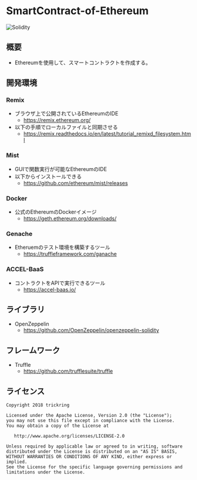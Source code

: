 # SmartContract-of-Ethereum

![Solidity](https://img.shields.io/badge/Solidity-0.4.24-blue.svg)

## 概要

* Ethereumを使用して、スマートコントラクトを作成する。

## 開発環境

### Remix

* ブラウザ上で公開されているEthereumのIDE
    * https://remix.ethereum.org/
* 以下の手順でローカルファイルと同期させる
    * https://remix.readthedocs.io/en/latest/tutorial_remixd_filesystem.html

### Mist

* GUIで関数実行が可能なEthereumのIDE
* 以下からインストールできる
    * https://github.com/ethereum/mist/releases
    
### Docker

* 公式のEthereumのDockerイメージ
    * https://geth.ethereum.org/downloads/
    
### Genache

* Etheruemのテスト環境を構築するツール
    * https://truffleframework.com/ganache
    
### ACCEL-BaaS

* コントラクトをAPIで実行できるツール
   * https://accel-baas.io/
    
## ライブラリ
    
* OpenZeppelin
    * https://github.com/OpenZeppelin/openzeppelin-solidity
    
## フレームワーク
    
* Truffle
    * https://github.com/trufflesuite/truffle

## ライセンス

```
Copyright 2018 trickring

Licensed under the Apache License, Version 2.0 (the "License");
you may not use this file except in compliance with the License.
You may obtain a copy of the License at

   http://www.apache.org/licenses/LICENSE-2.0

Unless required by applicable law or agreed to in writing, software
distributed under the License is distributed on an "AS IS" BASIS,
WITHOUT WARRANTIES OR CONDITIONS OF ANY KIND, either express or implied.
See the License for the specific language governing permissions and
limitations under the License.
```
